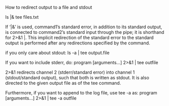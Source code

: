 How to redirect output to a file and stdout

ls |& tee files.txt

If ‘|&’ is used, command1’s standard error, in addition to its standard output, is connected to command2’s standard input through the pipe; it is shorthand for 2>&1 |. This implicit redirection of the standard error to the standard output is performed after any redirections specified by the command.

if you only care about stdout:
ls -a | tee output.file

If you want to include stderr, do:
program [arguments...] 2>&1 | tee outfile

2>&1 redirects channel 2 (stderr/standard error) into channel 1 (stdout/standard output), such that both is written as stdout. It is also directed to the given output file as of the tee command.

Furthermore, if you want to append to the log file, use tee -a as:
program [arguments...] 2>&1 | tee -a outfile
